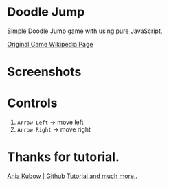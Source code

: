 # Doodle Jump

Simple Doodle Jump game with using pure JavaScript.

[Original Game Wikipedia Page](https://en.wikipedia.org/wiki/Doodle_Jump)

# Screenshots

# Controls

1. `Arrow Left` -> move left
2. `Arrow Right` -> move right

# Thanks for tutorial.

[Ania Kubow | Github](https://github.com/kubowania)
[Tutorial and much more..](https://www.youtube.com/watch?v=YSEsSs3hB6A)
